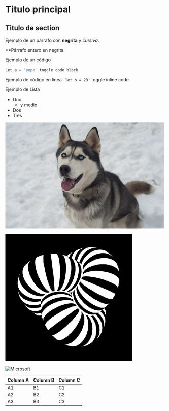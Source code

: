 # Titulo principal #
## Titulo de section ##

Ejemplo de un párrafo con **negrita** y _cursiva_.

**Párrafo entero en negrita

Ejemplo de un código

```js
Let a = 'pepe' toggle code block
```

Ejemplo de código en linea `'let b = 23'` toggle inline code

Ejemplo de Lista 
- Uno
    - y medio
- Dos
- Tres

![Husky](../06_Elementos/assets/Husky_500.png)

![Husky](../06_Elementos/assets/005.gif)

![Microsoft](https://www.microsoft.com)


Column A | Column B | Column C
---------|----------|---------
 A1 | B1 | C1
 A2 | B2 | C2
 A3 | B3 | C3